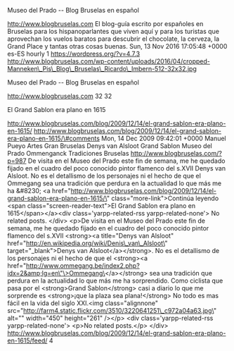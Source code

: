 Museo del Prado -- Blog Bruselas en español

http://www.blogbruselas.com El blog-guía escrito por españoles en
Bruselas para los hispanoparlantes que viven aquí y para los turistas
que aprovechan los vuelos baratos para descubrir el chocolate, la
cerveza, la Grand Place y tantas otras cosas buenas. Sun, 13 Nov 2016
17:05:48 +0000 es-ES hourly 1 https://wordpress.org/?v=4.7.3
http://www.blogbruselas.com/wp-content/uploads/2016/04/cropped-Manneken\_Pis\_Blog\_Bruselas\_Ricardo\_Imbern-512-32x32.jpg

Museo del Prado -- Blog Bruselas en español

http://www.blogbruselas.com 32 32

El Grand Sablon era plano en 1615

http://www.blogbruselas.com/blog/2009/12/14/el-grand-sablon-era-plano-en-1615/
http://www.blogbruselas.com/blog/2009/12/14/el-grand-sablon-era-plano-en-1615/\#comments
Mon, 14 Dec 2009 09:42:01 +0000 Manuel Pueyo Artes Gran Bruselas Denys
van Alsloot Grand Sablon Museo del Prado Ommenganck Tradiciones Bruselas
http://www.blogbruselas.com/?p=987 De visita en el Museo del Prado este
fin de semana, me he quedado fijado en el cuadro del poco conocido
pintor flamenco del s.XVII Denys van Alsloot. No es el detallismo de los
personajes ni el hecho de que el Ommegang sea una tradición que perdura
en la actualidad lo que más me ha &\#8230; \<a
href=\"http://www.blogbruselas.com/blog/2009/12/14/el-grand-sablon-era-plano-en-1615/\"
class=\"more-link\"\>Continúa leyendo \<span
class=\"screen-reader-text\"\>El Grand Sablon era plano en
1615\</span\>\</a\>\<div class=\'yarpp-related-rss
yarpp-related-none\'\> No related posts. \</div\> \<p\>De visita en el
Museo del Prado este fin de semana, me he quedado fijado en el cuadro
del poco conocido pintor flamenco del s.XVII \<strong\>\<a title=\"Denys
van Alsloot\" href=\"http://en.wikipedia.org/wiki/Denis\_van\_Alsloot\"
target=\"\_blank\"\>Denys van Alsloot\</a\>\</strong\>. No es el
detallismo de los personajes ni el hecho de que el \<strong\>\<a
href=\"http://www.ommegang.be/index2.php?idx=2&amp;lg=en\"\>Ommegang\</a\>\</strong\>
sea una tradición que perdura en la actualidad lo que más me ha
sorprendido. Como ciclista que pasa por el \<strong\>Grand
Sablon\</strong\> casi a diario lo que me sorprende es \<strong\>¡que la
plaza sea plana!\</strong\> No todo es mas fácil en la vida del siglo
XXI.\<img class=\"alignnone\"
src=\"http://farm4.static.flickr.com/3510/3220641251\_c972a04a63.jpg\"
alt=\"\" width=\"450\" height=\"261\" /\>\</p\> \<div
class=\'yarpp-related-rss yarpp-related-none\'\> \<p\>No related
posts.\</p\> \</div\>
http://www.blogbruselas.com/blog/2009/12/14/el-grand-sablon-era-plano-en-1615/feed/
4
